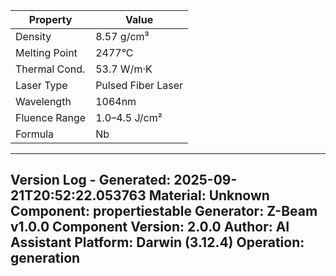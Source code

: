 | Property | Value |
|----------|-------|
| Density | 8.57 g/cm³ |
| Melting Point | 2477°C |
| Thermal Cond. | 53.7 W/m·K |
| Laser Type | Pulsed Fiber Laser |
| Wavelength | 1064nm |
| Fluence Range | 1.0–4.5 J/cm² |
| Formula | Nb |


---
Version Log - Generated: 2025-09-21T20:52:22.053763
Material: Unknown
Component: propertiestable
Generator: Z-Beam v1.0.0
Component Version: 2.0.0
Author: AI Assistant
Platform: Darwin (3.12.4)
Operation: generation
---